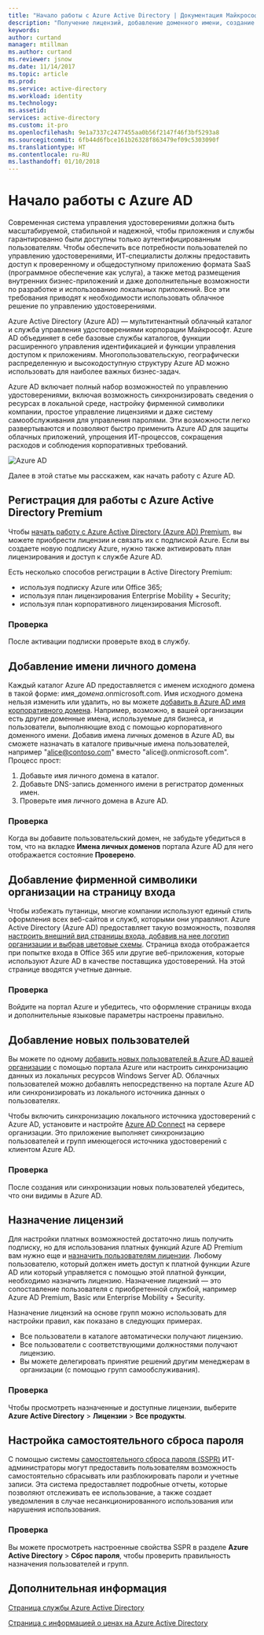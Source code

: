```yaml
---
title: "Начало работы с Azure Active Directory | Документация Майкрософт"
description: "Получение лицензий, добавление доменного имени, создание настраиваемой страницы входа и добавление функции самостоятельного сброса пароля в Azure Active Diretory."
keywords: 
author: curtand
manager: mtillman
ms.author: curtand
ms.reviewer: jsnow
ms.date: 11/14/2017
ms.topic: article
ms.prod: 
ms.service: active-directory
ms.workload: identity
ms.technology: 
ms.assetid: 
services: active-directory
ms.custom: it-pro
ms.openlocfilehash: 9e1a7337c2477455aa0b56f2147f46f3bf5293a8
ms.sourcegitcommit: 6fb44d6fbce161b26328f863479ef09c5303090f
ms.translationtype: HT
ms.contentlocale: ru-RU
ms.lasthandoff: 01/10/2018
---
```

# <a name="get-started-with-azure-ad"></a>Начало работы с Azure AD
Современная система управления удостоверениями должна быть масштабируемой, стабильной и надежной, чтобы приложения и службы гарантированно были доступны только аутентифицированным пользователям. Чтобы обеспечить все потребности пользователей по управлению удостоверениями, ИТ-специалисты должны предоставить доступ к проверенному и общедоступному приложению формата SaaS (программное обеспечение как услуга), а также метод размещения внутренних бизнес-приложений и даже дополнительные возможности по разработке и использованию локальных приложений. Все эти требования приводят к необходимости использовать облачное решение по управлению удостоверениями.      

Azure Active Directory (Azure AD) — мультитенантный облачный каталог и служба управления удостоверениями корпорации Майкрософт. Azure AD объединяет в себе базовые службы каталогов, функции расширенного управления идентификацией и функции управления доступом к приложениям. Многопользовательскую, географически распределенную и высокодоступную структуру Azure AD можно использовать для наиболее важных бизнес-задач.

Azure AD включает полный набор возможностей по управлению удостоверениями, включая возможность синхронизировать сведения о ресурсах в локальной среде, настройку фирменной символики компании, простое управление лицензиями и даже систему самообслуживания для управления паролями. Эти возможности легко развертываются и позволяют быстро применить Azure AD для защиты облачных приложений, упрощения ИТ-процессов, сокращения расходов и соблюдения корпоративных требований.

![Azure AD ](./media/get-started-azure-ad/Azure_Active_Directory.png)

Далее в этой статье мы расскажем, как начать работу с Azure AD. 

## <a name="sign-up-for-azure-active-directory-premium"></a>Регистрация для работы с Azure Active Directory Premium
Чтобы [начать работу с Azure Active Directory (Azure AD) Premium](active-directory-get-started-premium.md), вы можете приобрести лицензии и связать их с подпиской Azure. Если вы создаете новую подписку Azure, нужно также активировать план лицензирования и доступ к службе Azure AD. 

Есть несколько способов регистрации в Active Directory Premium: 

- используя подписку Azure или Office 365;
- используя план лицензирования Enterprise Mobility + Security;
- используя план корпоративного лицензирования Microsoft.

### <a name="verification-step"></a>Проверка
После активации подписки проверьте вход в службу.

## <a name="add-a-custom-domain-name"></a>Добавление имени личного домена
Каждый каталог Azure AD предоставляется с именем исходного домена в такой форме: *имя_домена*.onmicrosoft.com. Имя исходного домена нельзя изменить или удалить, но вы можете [добавить в Azure AD имя корпоративного домена](add-custom-domain.md). Например, возможно, в вашей организации есть другие доменные имена, используемые для бизнеса, и пользователи, выполняющие вход с помощью корпоративного доменного имени. Добавив имена личных доменов в Azure AD, вы сможете назначать в каталоге привычные имена пользователей, например "alice@contoso.com" вместо "alice@.onmicrosoft.com". Процесс прост:

1. Добавьте имя личного домена в каталог.
2. Добавьте DNS-запись доменного имени в регистратор доменных имен.
3. Проверьте имя личного домена в Azure AD.

### <a name="verification-step"></a>Проверка
Когда вы добавите пользовательский домен, не забудьте убедиться в том, что на вкладке **Имена личных доменов** портала Azure AD для него отображается состояние **Проверено**.

## <a name="add-company-branding-to-your-sign-in-page"></a>Добавление фирменной символики организации на страницу входа 
Чтобы избежать путаницы, многие компании используют единый стиль оформления всех веб-сайтов и служб, которыми они управляют. Azure Active Directory (Azure AD) предоставляет такую возможность, позволяя [настроить внешний вид страницы входа, добавив на нее логотип организации и выбрав цветовые схемы](customize-branding.md). Страница входа отображается при попытке входа в Office 365 или другие веб-приложения, которые используют Azure AD в качестве поставщика удостоверений. На этой странице вводятся учетные данные.

### <a name="verification-step"></a>Проверка
Войдите на портал Azure и убедитесь, что оформление страницы входа и дополнительные языковые параметры настроены правильно. 

## <a name="add-new-users"></a>Добавление новых пользователей
Вы можете по одному [добавить новых пользователей в Azure AD вашей организации](add-users-azure-active-directory.md) с помощью портала Azure или настроить синхронизацию данных из локальных ресурсов Windows Server AD. Облачных пользователей можно добавлять непосредственно на портале Azure AD или синхронизировать из локального источника данных о пользователях.

Чтобы включить синхронизацию локального источника удостоверений с Azure AD, установите и настройте [Azure AD Connect](https://docs.microsoft.com/azure/active-directory/connect/active-directory-aadconnect) на сервере организации. Это приложение выполняет синхронизацию пользователей и групп имеющегося источника удостоверений с клиентом Azure AD.

### <a name="verification-step"></a>Проверка
После создания или синхронизации новых пользователей убедитесь, что они видимы в Azure AD.

## <a name="assign-licenses"></a>Назначение лицензий
Для настройки платных возможностей достаточно лишь получить подписку, но для использования платных функций Azure AD Premium вам нужно еще и [назначить пользователям лицензии](license-users-groups.md). Любому пользователю, который должен иметь доступ к платной функции Azure AD или который управляется с помощью этой платной функции, необходимо назначить лицензию. Назначение лицензий — это сопоставление пользователя с приобретенной службой, например Azure AD Premium, Basic или Enterprise Mobility + Security.

Назначение лицензий на основе групп можно использовать для настройки правил, как показано в следующих примерах.

- Все пользователи в каталоге автоматически получают лицензию.
- Все пользователи с соответствующими должностями получают лицензию.
- Вы можете делегировать принятие решений другим менеджерам в организации (с помощью групп самообслуживания).

### <a name="verification-step"></a>Проверка
Чтобы просмотреть назначенные и доступные лицензии, выберите **Azure Active Directory** > **Лицензии** > **Все продукты**.

## <a name="configure-self-service-password-reset"></a>Настройка самостоятельного сброса пароля
С помощью системы [самостоятельного сброса пароля (SSPR)](active-directory-passwords-getting-started.md) ИТ-администраторы могут предоставить пользователям возможность самостоятельно сбрасывать или разблокировать пароли и учетные записи. Эта система предоставляет подробные отчеты, которые позволяют отслеживать ее использование, а также создает уведомления в случае несанкционированного использования или нарушения использования.

### <a name="verification-step"></a>Проверка
Вы можете просмотреть настроенные свойства SSPR в разделе **Azure Active Directory** > **Сброс пароля**, чтобы проверить правильность назначения пользователей и групп. 


## <a name="next-steps"></a>Дополнительная информация
[Страница службы Azure Active Directory](https://azure.microsoft.com/services/active-directory/)

[Страница с информацией о ценах на Azure Active Directory](https://azure.microsoft.com/pricing/details/active-directory/)